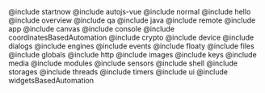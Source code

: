 @include startnow
@include autojs-vue
@include normal
@include hello
@include overview
@include qa
@include java
@include remote
@include app
@include canvas
@include console
@include coordinatesBasedAutomation
@include crypto
@include device
@include dialogs
@include engines
@include events
@include floaty
@include files
@include globals
@include http
@include images
@include keys
@include media
@include modules
@include sensors
@include shell
@include storages
@include threads
@include timers
@include ui
@include widgetsBasedAutomation